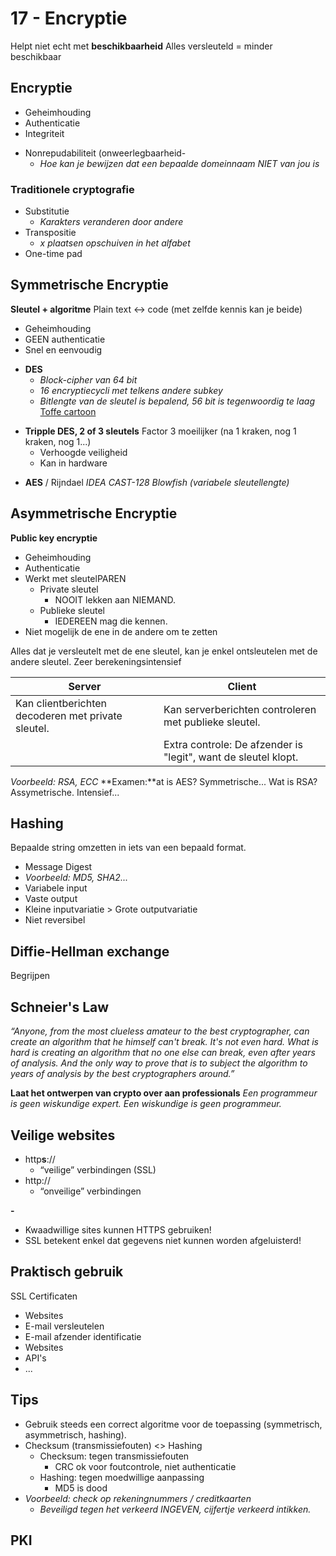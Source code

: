 # 17 - Encryptie
Helpt niet echt met **beschikbaarheid**
Alles versleuteld = minder beschikbaar

## Encryptie
- Geheimhouding
- Authenticatie
- Integriteit

+ Nonrepudabiliteit (onweerlegbaarheid-
  + *Hoe kan je bewijzen dat een bepaalde domeinnaam NIET van jou is*


### Traditionele cryptografie
- Substitutie
  - *Karakters veranderen door andere*
- Transpositie
  - *x plaatsen opschuiven in het alfabet*
- One-time pad

## Symmetrische Encryptie
**Sleutel + algoritme**
Plain text <-> code (met zelfde kennis kan je beide)

- Geheimhouding
 - GEEN authenticatie
 - Snel en eenvoudig
 
+ **DES**
  + *Block-cipher van 64 bit*
  + *16 encryptiecycli met telkens andere subkey*
  + *Bitlengte van de sleutel is bepalend, 56 bit is tegenwoordig te laag*
[Toffe cartoon](http://www.moserware.com/2009/09/stick-figure-guide-to-advanced.html)

- **Tripple DES, 2 of 3 sleutels**
Factor 3 moeilijker (na 1 kraken, nog 1 kraken, nog 1...)
  - Verhoogde veiligheid
  - Kan in hardware

+ **AES** / Rijndael
*IDEA
CAST-128
Blowfish (variabele sleutellengte)*

## Asymmetrische Encryptie
**Public key encryptie**
- Geheimhouding
- Authenticatie
- Werkt met sleutelPAREN
  - Private sleutel
    - NOOIT lekken aan NIEMAND.
  - Publieke sleutel
    - IEDEREEN mag die kennen.
- Niet mogelijk de ene in de andere om te zetten

Alles dat je versleutelt met de ene sleutel, kan je enkel ontsleutelen met de andere sleutel.
Zeer berekeningsintensief

|Server|Client|
|--|--|
|Kan clientberichten decoderen met private sleutel.|Kan serverberichten controleren met publieke sleutel.|
||Extra controle: De afzender is "legit", want de sleutel klopt.|

*Voorbeeld: RSA, ECC*
**Examen:**at is AES? Symmetrische...
Wat is RSA? Assymetrische. Intensief...

## Hashing
Bepaalde string omzetten in iets van een bepaald format.
- Message Digest
- *Voorbeeld: MD5, SHA2...*
- Variabele input
- Vaste output
- Kleine inputvariatie > Grote outputvariatie
- Niet reversibel

## Diffie-Hellman exchange
Begrijpen

## Schneier's Law
*“Anyone, from the most clueless amateur to the best cryptographer, can create an algorithm that he himself can't break. It's not even hard. What is hard is creating an algorithm that no one else can break, even after years of analysis. And the only way to prove that is to subject the algorithm to years of analysis by the best cryptographers around.”*

**Laat het ontwerpen van crypto over aan professionals**
*Een programmeur is geen wiskundige expert.*
*Een wiskundige is geen programmeur.*



## Veilige websites
 - http**s**://
   - “veilige” verbindingen (SSL)
 - http://
   - “onveilige” verbindingen

**-**

 - Kwaadwillige sites kunnen HTTPS gebruiken!
 - SSL betekent enkel dat gegevens niet kunnen worden afgeluisterd!

## Praktisch gebruik
SSL Certificaten
- Websites
- E-mail versleutelen
- E-mail afzender identificatie
- Websites
- API's
- ...

## Tips
- Gebruik steeds een correct algoritme voor de toepassing (symmetrisch, asymmetrisch, hashing).
- Checksum (transmissiefouten) <> Hashing
  - Checksum: tegen transmissiefouten
    - CRC ok voor foutcontrole, niet authenticatie
  - Hashing: tegen moedwillige aanpassing
    - MD5 is dood
- *Voorbeeld: check op rekeningnummers / creditkaarten*
  - *Beveiligd tegen het verkeerd INGEVEN, cijfertje verkeerd intikken.*

## PKI

<!--stackedit_data:
eyJoaXN0b3J5IjpbMTYxNTcyNzIxNiw3ODc0MzU2MTksLTQwOT
M0OTU2NSw1Mzc0OTI0NTVdfQ==
-->